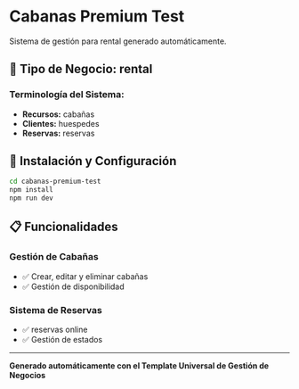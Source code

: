 # Cabanas Premium Test

Sistema de gestión para rental generado automáticamente.

## 🏢 Tipo de Negocio: rental

### Terminología del Sistema:
- **Recursos:** cabañas
- **Clientes:** huespedes
- **Reservas:** reservas

## 🚀 Instalación y Configuración

```bash
cd cabanas-premium-test
npm install
npm run dev
```

## 📋 Funcionalidades

### Gestión de Cabañas
- ✅ Crear, editar y eliminar cabañas
- ✅ Gestión de disponibilidad

### Sistema de Reservas
- ✅ reservas online
- ✅ Gestión de estados

---

**Generado automáticamente con el Template Universal de Gestión de Negocios**
